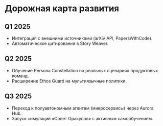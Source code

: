 # Дорожная карта развития

## Q1 2025
- Интеграция с внешними источниками (arXiv API, PapersWithCode).
- Автоматическое цитирование в Story Weaver.

## Q2 2025
- Обучение Persona Constellation на реальных сценариях продуктовых команд.
- Расширение Ethos Guard на мультиязычные политики.

## Q3 2025
- Переход к полуавтономным агентам (микросервисы) через Aurora Hub.
- Запуск симуляций «Совет Оракулов» с активным самообучением.
